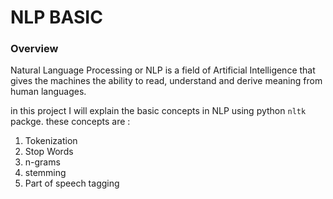 # NLP BASIC
### Overview 

Natural Language Processing or NLP is a field of Artificial Intelligence that gives the machines the ability to read, understand and derive meaning from human languages.

in this project I will explain the basic concepts in NLP using python `nltk` packge.
these concepts are :
1. Tokenization
2. Stop Words
3. n-grams
4. stemming
5. Part of speech tagging


